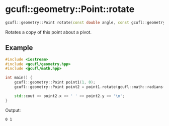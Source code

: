 # gcufl::geometry::Point::rotate
```cpp
gcufl::geometry::Point rotate(const double angle, const gcufl::geometry::Point pivot = gcufl::geometry::Point(0, 0)) const noexcept;
```
Rotates a copy of this point about a pivot.
## Example
```cpp
#include <iostream>
#include <gcufl/geometry.hpp>
#include <gcufl/math.hpp>

int main() {
	gcufl::geometry::Point point1(1, 0);
	gcufl::geometry::Point point2 = point1.rotate(gcufl::math::radians(90));

	std::cout << point2.x << ' ' << point2.y << '\n';
}
```
Output:
```
0 1
```
